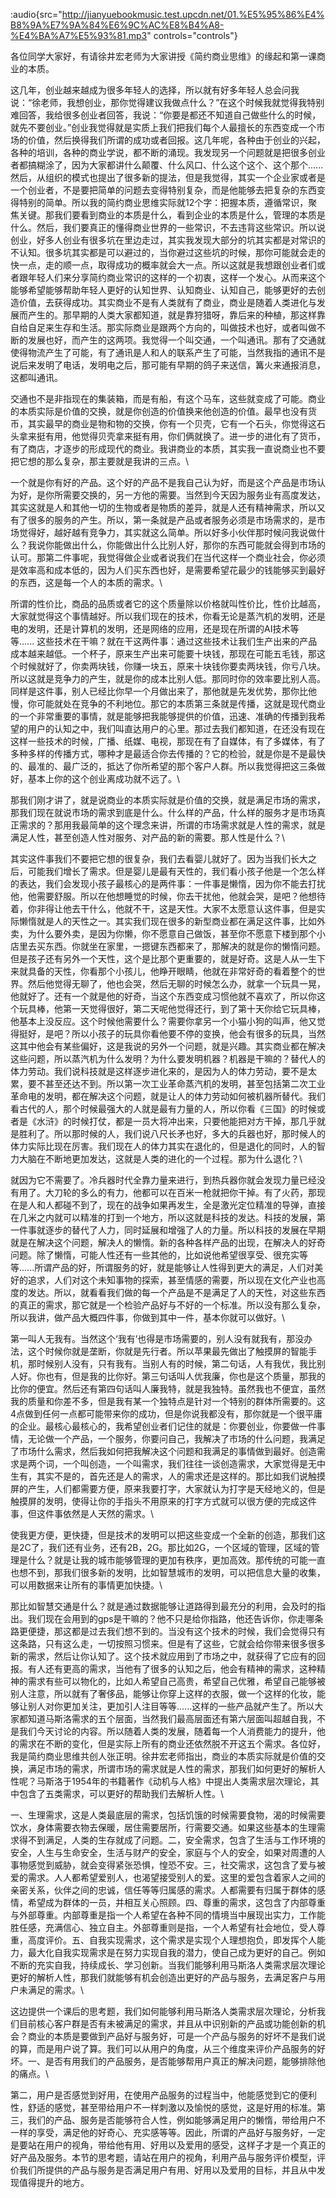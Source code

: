:audio{src="http://jianyuebookmusic.test.upcdn.net/01.%E5%95%86%E4%B8%9A%E7%9A%84%E6%9C%AC%E8%B4%A8-%E4%BA%A7%E5%93%81.mp3" controls="controls"}

各位同学大家好，有请徐井宏老师为大家讲授《简约商业思维》的缘起和第一课商业的本质。

&#x20;    这几年，创业越来越成为很多年轻人的选择，所以就有好多年轻人总会问我说：“徐老师，我想创业，那你觉得建议我做点什么？”在这个时候我就觉得我特别难回答，我给很多创业者回答，我说：“你要是都还不知道自己做些什么的时候，就先不要创业。”创业我觉得就是实质上我们把我们每个人最擅长的东西变成一个市场的价值，然后换得我们所谓的成功或者回报。这几年呢，各种由于创业的兴起，各种的培训，各种的商业学说，都不断的涌现。我发现另一个问题就是把很多创业者都搞糊涂了，因为大家都讲什么颠覆、什么风口、什么这个这个、这个那个......然后，从组织的模式也提出了很多新的提法，但是我觉得，其实一个企业家或者是一个创业者，不是要把简单的问题去变得特别复杂，而是他能够去把复杂的东西变得特别的简单。所以我的简约商业思维实际就12个字：把握本质，遵循常识，聚焦关键。那我们要看到商业的本质是什么，看到企业的本质是什么，管理的本质是什么。然后，我们要真正的懂得商业世界的一些常识，不去违背这些常识。所以说创业，好多人创业有很多坑在里边走过，其实我发现大部分的坑其实都是对常识的不认知。很多坑其实都是可以避过的，当你避过这些坑的时候，那你可能就会走的快一点，走的顺一点，取得成功的概率就会大一点。所以这就是我想跟创业者们或者跟年轻人们来分享简约商业常识的这样的一个初衷，这样一个发心。从而来这个能够希望能够帮助年轻人更好的认知世界、认知商业、认知自己，能够更好的去创造价值，去获得成功。其实商业不是有人类就有了商业，商业是随着人类进化与发展而产生的。那早期的人类大家都知道，就是靠狩猎呀，靠后来的种植，那这样靠自给自足来生存和生活。那实际商业是跟两个方向的，叫做技术也好，或者叫做不断的发展也好，而产生的这两项。我觉得一个叫交通，一个叫通讯。那有了交通就使得物流产生了可能，有了通讯是人和人的联系产生了可能，当然我指的通讯不是说后来发明了电话，发明电之后，那可能有早期的鸽子来送信，篝火来通报消息，这都叫通讯。

&#x20;     交通也不是非指现在的集装箱，而是有船，有这个马车，这些就变成了可能。商业的本质实际是价值的交换，就是你创造的价值换来他创造的价值。最早也没有货币，其实最早的商业是物和物的交换，你有一个贝壳，它有一个石头，你觉得这石头拿来挺有用，他觉得贝壳拿来挺有用，你们俩就换了。进一步的进化有了货币，有了商店，才逐步的形成现代的商业。我讲商业的本质，其实我一直说商业也不要把它想的那么复杂，那主要就是我讲的三点。\\

一个就是你有好的产品。这个好的产品不是我自己认为好，而是这个产品是市场认为好，是你所需要交换的，另一方他的需要。当然到今天因为服务业有高度发达，其实这就是人和其他一切的生物或者是物质的差异，就是人还有精神需求，所以又有了很多的服务的产生。所以，第一条就是产品或者服务必须是市场需求的，是市场觉得好，越好越有竞争力，其实就这么简单。所以好多小伙伴那时候问我说做什么？我说你能做出什么，你能做出什么比别人好，那你的东西可能就会得到市场的认可。那第二件事呢，我觉得做企业或者说我们在当代这样一个商业社会，你必须是效率高和成本低的，因为人们买东西也好，是需要希望花最少的钱能够买到最好的东西，这是每一个人的本质的需求。\\

所谓的性价比，商品的品质或者它的这个质量除以价格就叫性价比，性价比越高，大家就觉得这个事情越好。所以我们现在的技术，你看无论是蒸汽机的发明，还是电的发明，还是计算机的发明，还是网络的应用，还是现在所谓的AI技术等等...... 这些技术在干嘛？就在干这两件事：通过这些技术让我们生产出来的产品成本越来越低。一个杯子，原来生产出来可能要十块钱，那现在可能五毛钱，那这个时候就好了，你卖两块钱，你赚一块五，原来十块钱你要卖两块钱，你亏八块。所以这就是竞争力的产生，就是你的成本比别人低。那同时你的效率要比别人高。同样是这件事，别人已经比你早一个月做出来了，那他就是先发优势，那你比他慢，你可能就处在竞争的不利地位。那它的本质第三条就是传播，这就是现代商业的一个非常重要的事情，就是能够把我能够提供的价值，迅速、准确的传播到我希望的用户的认知之中，我们叫直达用户的心里。那过去我们都知道，在还没有现在这样一些技术的时候，广播、纸媒、电视，那现在有了自媒体，有了多媒体，有了多种多样的传播方式，哪种才是最适合你去传播的？它的检验，就是你是不是最快的、最准的、最广泛的，抵达了你所希望的那个客户人群。所以我觉得把这三条做好，基本上你的这个创业离成功就不远了。\\

那我们刚才讲了，就是说商业的本质实际就是价值的交换，就是满足市场的需求，那我们现在就说市场的需求到底是什么。什么样的产品，什么样的服务才是市场真正需求的？那用我最简单的这个理念来讲，所谓的市场需求就是人性的需求，就是满足人性，甚至创造人性对服务、对产品的新的需要。那人性是什么？\\

其实这件事我们不要把它想的很复杂，我们去看婴儿就好了。因为当我们长大之后，可能我们增长了需求。但是婴儿是最有天性的，我们看小孩子他是一个怎么样的表达，我们会发现小孩子最核心的是两件事：一件事是懒惰，因为你不能去打扰他，他需要舒服。所以在他想睡觉的时候，你去干扰他，他就会哭，是吧？他想待着，你非得让他去干什么，他就不干，这是天性。大家不太愿意认这件事，但是实际懒惰就是人的天性之一。其实我们现在很多的新型商业都在满足这件事，比如外卖，为什么要外卖，是因为你懒，你不愿意自己做饭，甚至你不愿意下楼到那个小店里去买东西。你就坐在家里，一摁键东西都来了，那解决的就是你的懒惰问题。但是孩子还有另外一个天性，这个是比那个更重要的，就是好奇。这是人从一生下来就具备的天性，你看那个小孩儿，他睁开眼睛，他就在非常好奇的看着整个的世界。然后他觉得无聊了，他也会哭，然后无聊的时候怎么办，就拿一个玩具一晃，他就好了。还有一个就是他的好奇，当这个东西变成习惯他就不喜欢了，所以你这个玩具棒，他第一天觉得很好，第二天呢他觉得还行，到了第十天你给它玩具棒，他基本上没反应。这个时候他需要什么？需要你拿另一个小猫小狗的叫声，他又觉得挺好，是吧？所以小孩子的玩具你看他要不停的变换，他会有很多的玩具，当然这其中他会有某些偏好，这是我说的另外一个问题，就是兴趣。其实商业都在解决这些问题，所以蒸汽机为什么发明？为什么要发明机器？机器是干嘛的？替代人的体力劳动。我们说科技就是这样逐步进化来的，是因为人的体力劳动，要不是太累，要不甚至还达不到。所以第一次工业革命蒸汽机的发明，甚至包括第二次工业革命电的发明，都在解决这个问题，就是让人的体力劳动如何被机器所替代。我们看古代的人，那个时候最强大的人就是最有力量的人，所以你看《三国》的时候或者是《水浒》的时候打仗，都是一员大将冲出来，只要他能把对方干掉，那几乎就是胜利了。所以那时候的人，我们说八尺长矛也好，多大的兵器也好，那时候人的体力实际比现在厉害。我们现在人的体力其实在退化的，但是退化的同时，人的智力大脑在不断地更加发达，这就是人类的进化的一个过程。那为什么退化？\\

就因为它不需要了。冷兵器时代全靠力量来进行，到热兵器你就会发现力量已经没有用了。大刀轮的多么的有力，他都可以在百米一枪就把你干掉。有了火药，那现在是人和人都碰不到了，现在的战争如果再发生，全是激光定位精准的导弹，直接在几米之内就可以精准的打到一个地方，所以这就是科技的发达。科技的发展，第一件事就逐步的替代了人力，同时延展和增强了人的力量。所以科技的发展在早期就是在解决这个问题，解决人的懒惰。新的各种各样产品的出现，在解决人的好奇问题。除了懒惰，可能人性还有一些其他的，比如说他希望很享受、很充实等等......所谓产品的好，所谓服务的好，就是能够让人性得到更大的满足，人们对美好的追求，人们对这个未知事物的探索，甚至情感的需要，所以现在文化产业也高度的发达。所以，就看看我们做的每一个产品是不是满足了人的天性，对这些东西的真正的需求，那它就是一个检验产品好与不好的一个标准。所以没有那么复杂，所以我讲，做产品大概四件事，你做到其中一件，基本你就可以做好。\\

第一叫人无我有。当然这个‘我有’也得是市场需要的，别人没有就我有，那没办法，这个时候你就是垄断，你就是先行者。所以苹果最先做出了触摸屏的智能手机，那时候别人没有，只有我有。当别人有的时候，第二句话，人有我优，我比别人好。你也有，但是我的比你好。第三句话叫人优我廉，你也是这个质量，那我的比你的便宜。然后还有第四句话叫人廉我特，就是我独特。虽然我也不便宜，虽然我的质量和你差不多，但是我有某一个独特点是针对一个特别的群体所需要的。这4点做到任何一点都可能带来你的成功，但是你说我都没有，那你就是一个很平庸的企业。最核心最核心的，我希望创业者们记住的就是：你要创业，你要做一件事情，无论做一个产品，一个服务，你要问自己，我解决了市场的什么问题，我满足了市场什么需求，然后我如何把我解决这个问题和我满足的事情做到最好。创造需求是两个词，一个叫创造，一个叫需求，我们往往一谈创造需求，大家觉得是无中生有，其实不是的，首先还是人的需求，人的需求还是这样的。那比如我们说触摸屏的产生，人们都需要方便，原来我要打字，大家就认为打字是天经地义的，但是触摸屏的发明，使得让你的手指头不用原来的打字方式就可以很方便的完成这件事，但这件事依然是人天然的需求。\\

使我更方便，更快捷，但是技术的发明可以把这些变成一个全新的创造，那我们这是2C了，我们还有业务，还有2B，2G。那比如2G，一个区域的管理，区域的管理是什么？就是让我的城市能够管理的更加有秩序，更加高效。那传统的可能一直也想不到，那我们很多新的发明，比如智慧城市的发明，可以把信息大量的收集，可以用数据来让所有的事情更加快捷。\\

那比如智慧交通是什么？就是通过数据能够让道路得到最充分的利用，会及时的指出。我们现在会用到的gps是干嘛的？他不只是给你指路，他还告诉你，你走哪条路更便捷，那这都是过去我们想不到的。当没有这个技术的时候，我们会觉得只有这条路，只有这么走，一切按照习惯来。但是有了这些，它就会给你带来很多很多新的需求，然后让你认知了。这个技术就应用到了市场之中，就获得了它应有的回报。有人还有更高的需求，当他有了很多的认知之后，他会有精神的需求，这种精神的需求有些可以物化的，比如人希望自己高贵，希望自己优雅，希望自己能够被别人注意，所以就有了奢侈品，能够让你穿上这样的衣服，做一个这样的化妆，能够让别人对你更加关注，更加引人注目等等......这样的一些产品就产生了。所以大家都知道马斯洛需求的五个层面，当然我们最高层面还有第六层面叫超越自我，不是我们今天讨论的内容。所以随着人类的发展，随着每一个人消费能力的提升，他的需求在不断的变化，但是实际上所有的商业还依然脱不开这五个需求。各位好，我是简约商业思维共创人张正明。徐井宏老师指出，商业的本质实际就是价值的交换，满足市场的需求，所谓市场的需求就是人性的需求，那我们如何更好的解析人性呢？马斯洛于1954年的书籍著作《动机与人格》中提出人类需求层次理论，其中包含了五类需求，可以更好的帮助我们去解析人性。\\

一、生理需求，这是人类最底层的需求，包括饥饿的时候需要食物，渴的时候需要饮水，身体需要衣物去保暖，居住需要居所，行需要交通。如果这些基本的生理需求得不到满足，人类的生存就成了问题。二，安全需求，包含了生活与工作环境的安全，人生与生命安全，生活与财产的安全，家庭与个人的安全，如果对周遭的人事物感觉到威胁，就会变得紧张恐惧，惶恐不安。三，社交需求，这包含了爱与被爱的需求。人人都希望爱别人，也渴望接受别人的爱。这里的爱包含着家人之间的亲密关系，伙伴之间的忠诚，信任等等归属感的需求。人都需要有归属于群体的感情，希望成为群体的一员，并相互关心照顾。四、尊重的需求，这包含了内部尊重与外部尊重。内部尊重是指一个人希望在各种不同的情境当中展现出实力，工作能胜任感，充满信心、独立自主。外部尊重则是指，一个人希望有社会地位，受人尊重，高度评价。五、自我实现需求，这个需求是实现个人理想抱负，即发挥个人能力，最大化自我实现需求是在努力实现自我的潜力，使自己成为更好的自己。例如不断的充实自我，持续成长、学习创新。当我们能够利用马斯洛人类需求层次理论更好的解析人性，那我们就能够有机会创造出更好的产品与服务，去满足客户与用户未满足的需求。\\

这边提供一个课后的思考题，我们如何能够利用马斯洛人类需求层次理论，分析我们目前核心客户群是否有未被满足的需求，并且从中识别新的产品或功能创新的机会？商业的本质是要做到产品好与服务好，可是一个产品与服务的好坏不是我们说的算，而是用户说了算。我们可以从用户的角度，从三个维度来评价产品服务的好坏。一、是否有用我们的产品服务，是否能够帮用户真正的解决问题，能够排除他的痛点。\\

第二，用户是否感觉到好用，在使用产品服务的过程当中，他能感觉到它的便利性，舒适的感觉，甚至带给用户不一样刺激以及愉悦的感觉，这是好用的标准。第三，我们的产品、服务是否能够符合人性，例如能够满足用户的懒惰，带给用户不一样的享受，满足他的好奇心、充实感等等。因此，所谓的产品好与服务好，一定是要站在用户的视角，带给他有用、好用以及爱用的感受，这样子才是一个真正的好产品及服务。本节的思考题，请站在用户的视角，利用产品与服务评价模型，评价我们所提供的产品与服务是否满足用户有用、好用以及爱用的目标，并且从中发现值得提升的地方。
